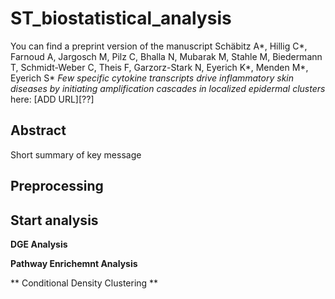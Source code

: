 # ST_biostatistical_analysis


You can find a preprint version of the manuscript
Schäbitz A*, Hillig C*, Farnoud A, Jargosch M, Pilz C, Bhalla N, Mubarak M, Stahle M, Biedermann T, Schmidt-Weber C, Theis F, Garzorz-Stark N, Eyerich K*, Menden M*, Eyerich S*
*Few specific cytokine transcripts drive inflammatory skin diseases by initiating amplification cascades in localized epidermal clusters*
here: [ADD URL][??]


## Abstract


Short summary of key message


## Preprocessing


## Start analysis

**DGE Analysis**

**Pathway Enrichemnt Analysis**

** Conditional Density Clustering **
